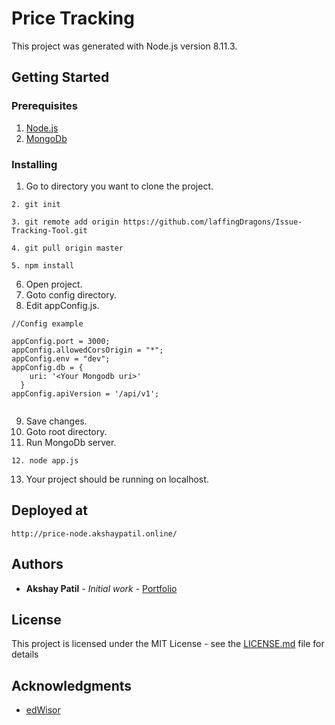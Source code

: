 # Price Tracking 
This project was generated with Node.js version 8.11.3.

## Getting Started
      

### Prerequisites

1. [Node.js](https://nodejs.org/en/download/)
2. [MongoDb](https://www.mongodb.com/download-center?jmp=nav#community)



### Installing

1. Go to directory you want to clone the project.
```
2. git init
```
```
3. git remote add origin https://github.com/laffingDragons/Issue-Tracking-Tool.git
```
```
4. git pull origin master
```
```
5. npm install
```
6. Open project.
7. Goto config directory. 
8. Edit appConfig.js.

```
//Config example

appConfig.port = 3000;
appConfig.allowedCorsOrigin = "*";
appConfig.env = "dev";
appConfig.db = {
    uri: '<Your Mongodb uri>'
  }
appConfig.apiVersion = '/api/v1';


```
9. Save changes.
10. Goto root directory.
11. Run MongoDb server.

```
12. node app.js
```
13. Your project should be running on localhost.


## Deployed at

`http://price-node.akshaypatil.online/`

## Authors

* **Akshay Patil** - *Initial work* - [Portfolio](https://laffingdragons.github.io/Material-Portfolio/)



## License

This project is licensed under the MIT License - see the [LICENSE.md](LICENSE.md) file for details

## Acknowledgments

* [edWisor](https://edwisor.com/)


